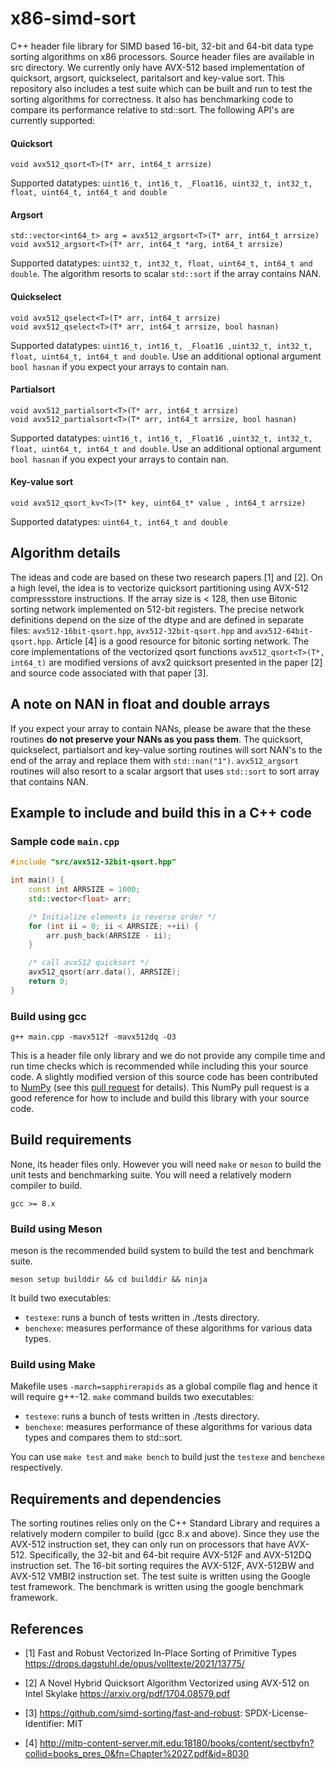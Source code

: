 # x86-simd-sort

C++ header file library for SIMD based 16-bit, 32-bit and 64-bit data type
sorting algorithms on x86 processors. Source header files are available in src
directory.  We currently only have AVX-512 based implementation of quicksort,
argsort, quickselect, paritalsort and key-value sort. This repository also
includes a test suite which can be built and run to test the sorting algorithms
for correctness. It also has benchmarking code to compare its performance
relative to std::sort. The following API's are currently supported:

#### Quicksort

```
void avx512_qsort<T>(T* arr, int64_t arrsize)
```
Supported datatypes: `uint16_t, int16_t, _Float16, uint32_t, int32_t, float,
uint64_t, int64_t and double`

#### Argsort

```
std::vector<int64_t> arg = avx512_argsort<T>(T* arr, int64_t arrsize)
void avx512_argsort<T>(T* arr, int64_t *arg, int64_t arrsize)
```
Supported datatypes: `uint32_t, int32_t, float, uint64_t, int64_t and double`.
The algorithm resorts to scalar `std::sort` if the array contains NAN.

#### Quickselect

```
void avx512_qselect<T>(T* arr, int64_t arrsize)
void avx512_qselect<T>(T* arr, int64_t arrsize, bool hasnan)
```
Supported datatypes: `uint16_t, int16_t, _Float16 ,uint32_t, int32_t, float,
uint64_t, int64_t and double`. Use an additional optional argument `bool
hasnan` if you expect your arrays to contain nan.

#### Partialsort

```
void avx512_partialsort<T>(T* arr, int64_t arrsize)
void avx512_partialsort<T>(T* arr, int64_t arrsize, bool hasnan)
```
Supported datatypes: `uint16_t, int16_t, _Float16 ,uint32_t, int32_t, float,
uint64_t, int64_t and double`. Use an additional optional argument `bool
hasnan` if you expect your arrays to contain nan.

#### Key-value sort
```
void avx512_qsort_kv<T>(T* key, uint64_t* value , int64_t arrsize)
```
Supported datatypes: `uint64_t, int64_t and double`

## Algorithm details

The ideas and code are based on these two research papers [1] and [2]. On a
high level, the idea is to vectorize quicksort partitioning using AVX-512
compressstore instructions. If the array size is < 128, then use Bitonic
sorting network implemented on 512-bit registers.  The precise network
definitions depend on the size of the dtype and are defined in separate files:
`avx512-16bit-qsort.hpp`, `avx512-32bit-qsort.hpp` and
`avx512-64bit-qsort.hpp`. Article [4] is a good resource for bitonic sorting
network. The core implementations of the vectorized qsort functions
`avx512_qsort<T>(T*, int64_t)` are modified versions of avx2 quicksort
presented in the paper [2] and source code associated with that paper [3].

## A note on NAN in float and double arrays

If you expect your array to contain NANs, please be aware that the these
routines **do not preserve your NANs as you pass them**. The quicksort,
quickselect, partialsort and key-value sorting routines will sort NAN's to the
end of the array and replace them with `std::nan("1")`. `avx512_argsort`
routines will also resort to a scalar argsort that uses `std::sort` to sort array
that contains NAN.

## Example to include and build this in a C++ code

### Sample code `main.cpp`

```cpp
#include "src/avx512-32bit-qsort.hpp"

int main() {
    const int ARRSIZE = 1000;
    std::vector<float> arr;

    /* Initialize elements is reverse order */
    for (int ii = 0; ii < ARRSIZE; ++ii) {
        arr.push_back(ARRSIZE - ii);
    }

    /* call avx512 quicksort */
    avx512_qsort(arr.data(), ARRSIZE);
    return 0;
}

```

### Build using gcc

```
g++ main.cpp -mavx512f -mavx512dq -O3
```

This is a header file only library and we do not provide any compile time and
run time checks which is recommended while including this your source code. A
slightly modified version of this source code has been contributed to
[NumPy](https://github.com/numpy/numpy) (see this [pull
request](https://github.com/numpy/numpy/pull/22315) for details). This NumPy
pull request is a good reference for how to include and build this library with
your source code.

## Build requirements

None, its header files only. However you will need `make` or `meson` to build
the unit tests and benchmarking suite. You will need a relatively modern
compiler to build.

```
gcc >= 8.x
```

### Build using Meson

meson is the recommended build system to build the test and benchmark suite.

```
meson setup builddir && cd builddir && ninja
```

It build two executables:

- `testexe`: runs a bunch of tests written in ./tests directory.
- `benchexe`: measures performance of these algorithms for various data types.


### Build using Make

Makefile uses `-march=sapphirerapids` as a global compile flag and hence it
will require g++-12. `make` command builds two executables:
- `testexe`: runs a bunch of tests written in ./tests directory.
- `benchexe`: measures performance of these algorithms for various data types
  and compares them to std::sort.

You can use `make test` and `make bench` to build just the `testexe` and
`benchexe` respectively.

## Requirements and dependencies

The sorting routines relies only on the C++ Standard Library and requires a
relatively modern compiler to build (gcc 8.x and above). Since they use the
AVX-512 instruction set, they can only run on processors that have AVX-512.
Specifically, the 32-bit and 64-bit require AVX-512F and AVX-512DQ instruction
set. The 16-bit sorting requires the AVX-512F, AVX-512BW and AVX-512 VMBI2
instruction set. The test suite is written using the Google test framework. The
benchmark is written using the google benchmark framework.

## References

* [1] Fast and Robust Vectorized In-Place Sorting of Primitive Types
    https://drops.dagstuhl.de/opus/volltexte/2021/13775/

* [2] A Novel Hybrid Quicksort Algorithm Vectorized using AVX-512 on Intel
Skylake https://arxiv.org/pdf/1704.08579.pdf

* [3] https://github.com/simd-sorting/fast-and-robust: SPDX-License-Identifier: MIT

* [4] http://mitp-content-server.mit.edu:18180/books/content/sectbyfn?collid=books_pres_0&fn=Chapter%2027.pdf&id=8030

